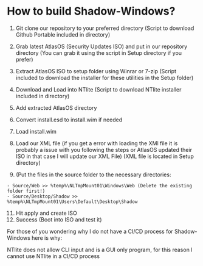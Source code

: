 # How to build Shadow-Windows?

1. Git clone our repository to your preferred directory (Script to download Github Portable included in directory)
2. Grab latest AtlasOS (Security Updates ISO) and put in our repository directory (You can grab it using the script in Setup directory if you prefer)
3. Extract AtlasOS ISO to setup folder using Winrar or 7-zip (Script included to download the installer for these utilities in the Setup folder)
4. Download and Load into NTlite (Script to download NTlite installer included in directory)
5. Add extracted AtlasOS directory
6. Convert install.esd to install.wim if needed
7. Load install.wim
8. Load our XML file (if you get a error with loading the XMl file it is probably a issue with you following the steps or AtlasOS updated their ISO in that case I will update our XML File) (XML file is located in Setup directory)

9. (Put the files in the source folder to the necessary directories:

```
- Source/Web >> %temp%\NLTmpMount01\Windows\Web (Delete the existing folder first!)
- Source/Desktop/Shadow >> %temp%\NLTmpMount01\Users\Default\Desktop\Shadow
```

11. Hit apply and create ISO
12. Success (Boot into ISO and test it)

For those of you wondering why I do not have a CI/CD process for Shadow-Windows here is why:

NTlite does not allow CLI input and is a GUI only program, for this reason I cannot use NTlite in a CI/CD process
